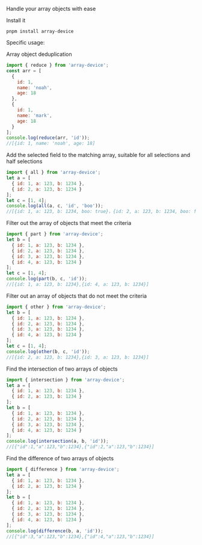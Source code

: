 Handle your array objects with ease

Install it

```
pnpm install array-device
```

Specific usage:

Array object deduplication

```javascript
import { reduce } from 'array-device';
const arr = [
  {
    id: 1,
    name: 'noah',
    age: 18
  },
  {
    id: 1,
    name: 'mark',
    age: 18
  }
];
console.log(reduce(arr, 'id'));
//[{id: 1, name: 'noah', age: 18]
```

Add the selected field to the matching array, suitable for all selections and half selections

```javascript
import { all } from 'array-device';
let a = [
  { id: 1, a: 123, b: 1234 },
  { id: 2, a: 123, b: 1234 }
];
let c = [1, 4];
console.log(all(a, c, 'id', 'boo'));
//[{id: 1, a: 123, b: 1234, boo: true}，{id: 2, a: 123, b: 1234, boo: false}]
```

Filter out the array of objects that meet the criteria

```javascript
import { part } from 'array-device';
let b = [
  { id: 1, a: 123, b: 1234 },
  { id: 2, a: 123, b: 1234 },
  { id: 3, a: 123, b: 1234 },
  { id: 4, a: 123, b: 1234 }
];
let c = [1, 4];
console.log(part(b, c, 'id'));
//[{id: 1, a: 123, b: 1234},{id: 4, a: 123, b: 1234}]
```

Filter out an array of objects that do not meet the criteria

```javascript
import { other } from 'array-device';
let b = [
  { id: 1, a: 123, b: 1234 },
  { id: 2, a: 123, b: 1234 },
  { id: 3, a: 123, b: 1234 },
  { id: 4, a: 123, b: 1234 }
];
let c = [1, 4];
console.log(other(b, c, 'id'));
//[{id: 2, a: 123, b: 1234},{id: 3, a: 123, b: 1234}]
```

Find the intersection of two arrays of objects

```javascript
import { intersection } from 'array-device';
let a = [
  { id: 1, a: 123, b: 1234 },
  { id: 2, a: 123, b: 1234 }
];
let b = [
  { id: 1, a: 123, b: 1234 },
  { id: 2, a: 123, b: 1234 },
  { id: 3, a: 123, b: 1234 },
  { id: 4, a: 123, b: 1234 }
];
console.log(intersection(a, b, 'id'));
//[{"id":1,"a":123,"b":1234},{"id":2,"a":123,"b":1234}]
```

Find the difference of two arrays of objects

```javascript
import { difference } from 'array-device';
let a = [
  { id: 1, a: 123, b: 1234 },
  { id: 2, a: 123, b: 1234 }
];
let b = [
  { id: 1, a: 123, b: 1234 },
  { id: 2, a: 123, b: 1234 },
  { id: 3, a: 123, b: 1234 },
  { id: 4, a: 123, b: 1234 }
];
console.log(difference(b, a, 'id'));
//[{"id":3,"a":123,"b":1234},{"id":4,"a":123,"b":1234}]
```
